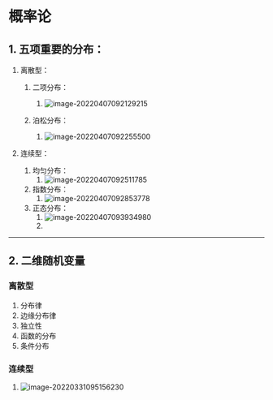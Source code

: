 # 概率论

## 1. 五项重要的分布：



1. 离散型：

   1. 二项分布：

      1. ![image-20220407092129215](https://gitee.com/nothingimpossible/study-notes-img/raw/master/marktext_img/image-20220407092129215.png)

   2. 泊松分布：

      1. ![image-20220407092255500](https://gitee.com/nothingimpossible/study-notes-img/raw/master/marktext_img/image-20220407092255500.png)

         

2. 连续型：

   1. 均匀分布：
      1. ![image-20220407092511785](https://gitee.com/nothingimpossible/study-notes-img/raw/master/marktext_img/image-20220407092511785.png)
   2. 指数分布：
      1. ![image-20220407092853778](https://gitee.com/nothingimpossible/study-notes-img/raw/master/marktext_img/image-20220407092853778.png)
   3. 正态分布：
      1. ![image-20220407093934980](https://gitee.com/nothingimpossible/study-notes-img/raw/master/marktext_img/image-20220407093934980.png)
      2. ​                                                                                      



****



## 2. 二维随机变量

### 离散型

1. 分布律
2. 边缘分布律
3. 独立性
4. 函数的分布
5. 条件分布

### 连续型

1. ![image-20220331095156230](https://gitee.com/nothingimpossible/study-notes-img/raw/master/marktext_img/image-20220331095156230.png)